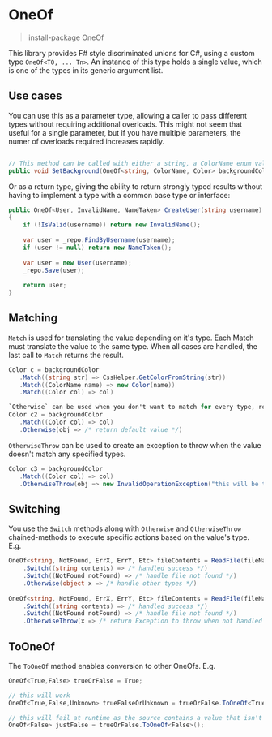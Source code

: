 # OneOf

> install-package OneOf


This library provides F# style discriminated unions for C#, using a custom type `OneOf<T0, ... Tn>`. An instance of this type holds a single value, which is one of the types in its generic argument list.

Use cases
---------

You can use this as a parameter type, allowing a caller to pass different types without requiring additional overloads. This might not seem that useful for a single parameter, but if you have multiple parameters, the numer of overloads required increases rapidly.

```C#

// This method can be called with either a string, a ColorName enum value or a Color instance.
public void SetBackground(OneOf<string, ColorName, Color> backgroundColor) { ... }

```
Or as a return type, giving the ability to return strongly typed results without having to implement a type with a common base type or interface:

```C#
public OneOf<User, InvalidName, NameTaken> CreateUser(string username)
{
    if (!IsValid(username)) return new InvalidName();
    
    var user = _repo.FindByUsername(username);
    if (user != null) return new NameTaken();
    
    var user = new User(username);
    _repo.Save(user);
    
    return user;
}

```

Matching
--------

`Match` is used for translating the value depending on it's type.  Each Match must translate the value to the same type.
When all cases are handled, the last call to `Match` returns the result.    
```C#
Color c = backgroundColor
   .Match((string str) => CssHelper.GetColorFromString(str))
   .Match((ColorName name) => new Color(name))
   .Match((Color col) => col)
```
```C#
`Otherwise` can be used when you don't want to match for every type, returning a default value for remaining types.
Color c2 = backgroundColor
   .Match((Color col) => col)
   .Otherwise(obj => /* return default value */)
```
`OtherwiseThrow` can be used to create an exception to throw when the value doesn't match any specified types.
```C#
Color c3 = backgroundColor
   .Match((Color col) => col)
   .OtherwiseThrow(obj => new InvalidOperationException("this will be thrown when not Color"))
```

Switching
---------

You use the `Switch` methods along with `Otherwise` and `OtherwiseThrow` chained-methods to execute specific actions based on the value's type. E.g.

```C#
OneOf<string, NotFound, ErrX, ErrY, Etc> fileContents = ReadFile(fileName)
    .Switch((string contents) => /* handled success */)
    .Switch((NotFound notFound) => /* handle file not found */)
    .Otherwise(object x => /* handle other types */)
    
OneOf<string, NotFound, ErrX, ErrY, Etc> fileContents = ReadFile(fileName)
    .Switch((string contents) => /* handled success */)
    .Switch((NotFound notFound) => /* handle file not found */)
    .OtherwiseThrow(x => /* return Exception to throw when not handled above by any Switch's */);
```

ToOneOf
--------

The `ToOneOf` method enables conversion to other OneOfs. E.g.

```C#
OneOf<True,False> trueOrFalse = True;

// this will work
OneOf<True,False,Unknown> trueFalseOrUnknown = trueOrFalse.ToOneOf<True,False,Unknown>();

// this will fail at runtime as the source contains a value that isn't supported by the new OneOf
OneOf<False> justFalse = trueOrFalse.ToOneOf<False>();
```
